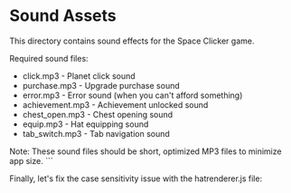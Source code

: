 # Sound Assets

This directory contains sound effects for the Space Clicker game.

Required sound files:
- click.mp3 - Planet click sound
- purchase.mp3 - Upgrade purchase sound
- error.mp3 - Error sound (when you can't afford something)
- achievement.mp3 - Achievement unlocked sound
- chest_open.mp3 - Chest opening sound
- equip.mp3 - Hat equipping sound
- tab_switch.mp3 - Tab navigation sound

Note: These sound files should be short, optimized MP3 files to minimize app size.
\`\`\`

Finally, let's fix the case sensitivity issue with the hatrenderer.js file:
